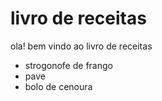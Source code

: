 # livro de receitas

ola! bem vindo ao livro de receitas

 - strogonofe de frango
 - pave
 - bolo de cenoura